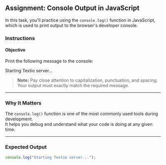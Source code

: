 ## Assignment: Console Output in JavaScript

In this task, you'll practice using the `console.log()` function in JavaScript, which is used to print output to the browser's developer console.

### Instructions

#### Objective
Print the following message to the console:

Starting Textio server...

> **Note:** Pay close attention to capitalization, punctuation, and spacing. Your output must exactly match the required message.

---

### Why It Matters
The `console.log()` function is one of the most commonly used tools during development.  
It helps you debug and understand what your code is doing at any given time.

---

### Expected Output

```js
console.log("Starting Textio server...");
